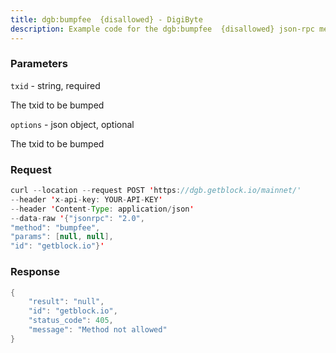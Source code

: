```yaml
---
title: dgb:bumpfee  {disallowed} - DigiByte
description: Example code for the dgb:bumpfee  {disallowed} json-rpc method. Сomplete guide on how to use dgb:bumpfee  {disallowed} json-rpc in GetBlock.io Web3 documentation.
---
```


### Parameters


`txid` - string, required

The txid to be bumped

`options` - json object, optional

The txid to be bumped

### Request

``` java
curl --location --request POST 'https://dgb.getblock.io/mainnet/' 
--header 'x-api-key: YOUR-API-KEY' 
--header 'Content-Type: application/json' 
--data-raw '{"jsonrpc": "2.0",
"method": "bumpfee",
"params": [null, null],
"id": "getblock.io"}'
```

###  Response

``` java
{
    "result": "null",
    "id": "getblock.io",
    "status_code": 405,
    "message": "Method not allowed"
}
```

